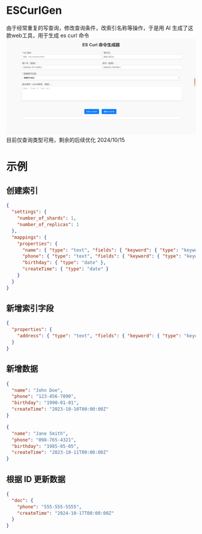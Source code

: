 # ESCurlGen
由于经常重复的写查询，修改查询条件，改索引名称等操作，于是用 AI 生成了这款web工具，用于生成 es curl 命令
![工具截图](https://github.com/avidbyte/ESCurlGen/blob/main/Snipaste_2024-10-15_17-44-58.png "可选标题")
目前仅查询类型可用，剩余的后续优化 2024/10/15




# 示例

## 创建索引
```json
{
  "settings": {
    "number_of_shards": 1,
    "number_of_replicas": 1
  },
  "mappings": {
    "properties": {
      "name": { "type": "text", "fields": { "keyword": { "type": "keyword" } } },
      "phone": { "type": "text", "fields": { "keyword": { "type": "keyword" } } },
      "birthday": { "type": "date" },
      "createTime": { "type": "date" }
    }
  }
}
```


## 新增索引字段
```json
{
  "properties": {
    "address": { "type": "text", "fields": { "keyword": { "type": "keyword" } } }
  }
}
```



## 新增数据
```json
{
  "name": "John Doe",
  "phone": "123-456-7890",
  "birthday": "1990-01-01",
  "createTime": "2023-10-10T00:00:00Z"
}
```
```json
{
  "name": "Jane Smith",
  "phone": "098-765-4321",
  "birthday": "1985-05-05",
  "createTime": "2023-10-11T00:00:00Z"
}
```

## 根据 ID 更新数据
```json
{
  "doc": {
    "phone": "555-555-5555",
    "createTime": "2024-10-17T00:00:00Z"
  }
}
```